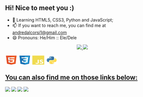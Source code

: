 ## Hi! Nice to meet you :) 

- 🌱 Learning HTML5, CSS3, Python and JavaScript;
- 📫 If you want to reach me, you can find me at andredalcorsi1@gmail.com
- 😄 Pronouns: He/Him :: Ele/Dele


<div align="center">
  <a href="https://github.com/andredelcorso">
  <img height="180em" src="https://github-readme-stats.vercel.app/api?username=andredelcorso&show_icons=true&theme=midnight-purple&include_all_commits=true&count_private=true"/>
  <img height="180em" src="https://github-readme-stats.vercel.app/api/top-langs/?username=andredelcorso&layout=compact&langs_count=7&theme=midnight-purple"/>
</div>
  <div style="display: inline-block"></br>
    <img align="center" alt="Símbolo do HTML5" height="30" width="40" src="https://raw.githubusercontent.com/devicons/devicon/master/icons/html5/html5-original.svg">
    <img align="center" alt="Símbolo do CSS3" height="30" width="40" src="https://raw.githubusercontent.com/devicons/devicon/master/icons/css3/css3-original.svg">
    <img align="center" alt="Imagem do JavaScript" height="30" width="40" src="https://raw.githubusercontent.com/devicons/devicon/master/icons/javascript/javascript-plain.svg">
    <img align="center" alt="Símbolo do Python" height="30" width="40" src="https://raw.githubusercontent.com/devicons/devicon/master/icons/python/python-original.svg">
  </div>

## You can also find me on those links below: 

<div> 
  <a href="mailto:andredalcorsi1@gmail.com"><img src="https://img.shields.io/badge/-Gmail-%23333?style=for-the-badge&logo=gmail&logoColor=white" target="_blank"></a>
  <a href="https://instagram.com/_andredelcorso" target="_blank"><img src="https://img.shields.io/badge/-Instagram-%23E4405F?style=for-the-badge&logo=instagram&logoColor=white" target="_blank"></a>
  <a href="https://twitter.com/andredelcorso" target="_blank"><img src="https://img.shields.io/badge/Twitter-1DA1F2?style=for-the-badge&logo=twitter&logoColor=white" target="_blank"></a>
  <a href="https://www.linkedin.com/in/andredalcorsi/" target="_blank"><img src="https://img.shields.io/badge/-LinkedIn-%230077B5?style=for-the-badge&logo=linkedin&logoColor=white" target="_blank"></a> 
</div> 
